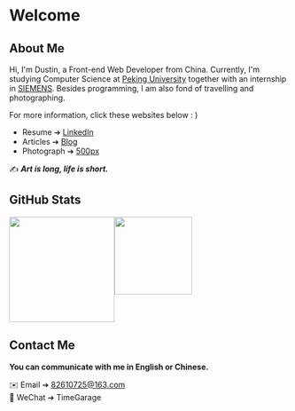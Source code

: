 # Welcome
## About Me

Hi, I'm Dustin, a Front-end Web Developer from China. Currently, I'm studying Computer Science at [Peking University](https://www.pku.edu.cn) together with an internship in [SIEMENS](https://www.siemens.com/global/en.html). Besides programming, I am also fond of travelling and photographing. 

For more information,  click these websites below : )
- Resume ➔ [LinkedIn](https://www.linkedin.com/in/dustinpeng)
- Articles ➔ [Blog](https://timegarage.github.io)
- Photograph ➔ [500px](https://500px.com.cn/dustinpeng)

✍️ ***Art is long, life is short.***

## GitHub Stats

<div style="display: inline-block;"><img src="https://github-readme-stats.vercel.app/api?username=TimeGarage&count_private=true&hide_border=true&show_icons=true&theme=vue" height="190px" style="vertical-align:top;"/><img src="https://github-readme-stats.vercel.app/api/top-langs/?hide=jupyter+notebook&theme=vue&username=TimeGarage&hide_border=true&layout=compact" height="140px style="vertical-align:top;" /></div>


## Contact Me

**You can communicate with me in English or Chinese.** 

✉️ Email ➔ 82610725@163.com</br>
💬 WeChat ➔ TimeGarage

